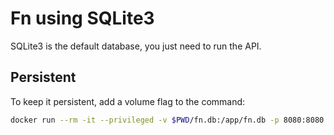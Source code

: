 # Fn using SQLite3

SQLite3 is the default database, you just need to run the API.

## Persistent

To keep it persistent, add a volume flag to the command:

```sh
docker run --rm -it --privileged -v $PWD/fn.db:/app/fn.db -p 8080:8080 fnproject/fnserver
```

